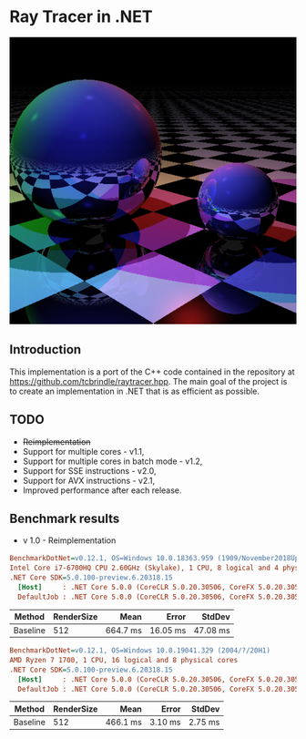 #  Ray Tracer in .NET

![compile time render](docs/output.png)

Introduction
------------

This implementation is a port of the C++ code contained in the repository at https://github.com/tcbrindle/raytracer.hpp. The main goal of the project is to create an implementation in .NET that is as efficient as possible. 

TODO
--------
- ~~Reimplementation~~
- Support for multiple cores - v1.1,
- Support for multiple cores in batch mode - v1.2,
- Support for SSE instructions - v2.0,
- Support for AVX instructions - v2.1, 
- Improved performance after each release.

Benchmark results
------------
- v 1.0 - Reimplementation

``` ini
BenchmarkDotNet=v0.12.1, OS=Windows 10.0.18363.959 (1909/November2018Update/19H2)
Intel Core i7-6700HQ CPU 2.60GHz (Skylake), 1 CPU, 8 logical and 4 physical cores
.NET Core SDK=5.0.100-preview.6.20318.15
  [Host]     : .NET Core 5.0.0 (CoreCLR 5.0.20.30506, CoreFX 5.0.20.30506), X64 RyuJIT
  DefaultJob : .NET Core 5.0.0 (CoreCLR 5.0.20.30506, CoreFX 5.0.20.30506), X64 RyuJIT
```
|   Method | RenderSize |     Mean |    Error |   StdDev |
|--------- |----------- |---------:|---------:|---------:|
| Baseline |        512 | 664.7 ms | 16.05 ms | 47.08 ms |

``` ini
BenchmarkDotNet=v0.12.1, OS=Windows 10.0.19041.329 (2004/?/20H1)
AMD Ryzen 7 1700, 1 CPU, 16 logical and 8 physical cores
.NET Core SDK=5.0.100-preview.6.20318.15
  [Host]     : .NET Core 5.0.0 (CoreCLR 5.0.20.30506, CoreFX 5.0.20.30506), X64 RyuJIT
  DefaultJob : .NET Core 5.0.0 (CoreCLR 5.0.20.30506, CoreFX 5.0.20.30506), X64 RyuJIT
```
|   Method | RenderSize |     Mean |   Error |  StdDev |
|--------- |----------- |---------:|--------:|--------:|
| Baseline |        512 | 466.1 ms | 3.10 ms | 2.75 ms |
